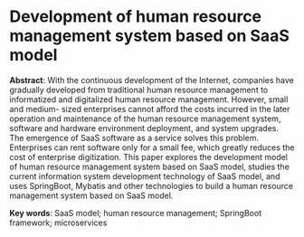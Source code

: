 # Development of human resource management system based on SaaS model
**Abstract**: With the continuous development of the Internet, companies have gradually developed from traditional human resource management to informatized and digitalized human resource management. However, small and medium- sized enterprises cannot afford the costs incurred in the later operation and maintenance of the human resource management system, software and hardware environment deployment, and system upgrades. The emergence of SaaS software as a service solves this problem. Enterprises can rent software only for a small fee, which greatly reduces the cost of enterprise digitization. This paper explores the development model of human resource management system based on SaaS model, studies the current information system development technology of SaaS model, and uses SpringBoot, Mybatis and other technologies to build a human resource management system based on SaaS model.

**Key words**: SaaS model; human resource management; SpringBoot framework; microservices

